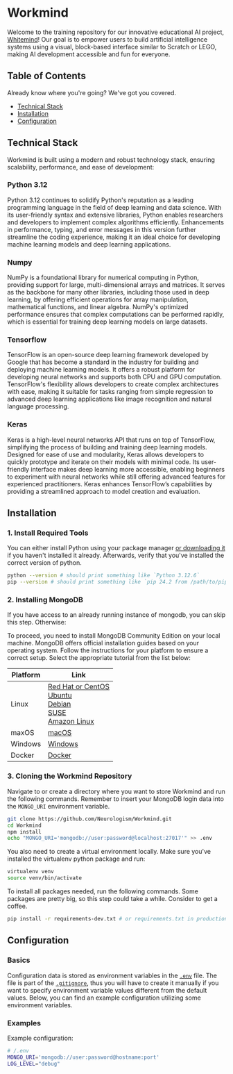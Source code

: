 # Workmind

Welcome to the training repository for our innovative educational AI project, [Whitemind](https://github.com/Neurologism/whitemind)! Our goal is to empower users to build artificial intelligence systems using a visual, block-based interface similar to Scratch or LEGO, making AI development accessible and fun for everyone.

## Table of Contents

Already know where you're going? We've got you covered.

- [Technical Stack](#technical-stack)
- [Installation](#installation)
- [Configuration](#configuration)

## Technical Stack

Workmind is built using a modern and robust technology stack, ensuring scalability, performance, and ease of development:

### Python 3.12

Python 3.12 continues to solidify Python's reputation as a leading programming language in the field of deep learning and data science. With its user-friendly syntax and extensive libraries, Python enables researchers and developers to implement complex algorithms efficiently. Enhancements in performance, typing, and error messages in this version further streamline the coding experience, making it an ideal choice for developing machine learning models and deep learning applications.

### Numpy

NumPy is a foundational library for numerical computing in Python, providing support for large, multi-dimensional arrays and matrices. It serves as the backbone for many other libraries, including those used in deep learning, by offering efficient operations for array manipulation, mathematical functions, and linear algebra. NumPy's optimized performance ensures that complex computations can be performed rapidly, which is essential for training deep learning models on large datasets.

### Tensorflow

TensorFlow is an open-source deep learning framework developed by Google that has become a standard in the industry for building and deploying machine learning models. It offers a robust platform for developing neural networks and supports both CPU and GPU computation. TensorFlow's flexibility allows developers to create complex architectures with ease, making it suitable for tasks ranging from simple regression to advanced deep learning applications like image recognition and natural language processing.

### Keras

Keras is a high-level neural networks API that runs on top of TensorFlow, simplifying the process of building and training deep learning models. Designed for ease of use and modularity, Keras allows developers to quickly prototype and iterate on their models with minimal code. Its user-friendly interface makes deep learning more accessible, enabling beginners to experiment with neural networks while still offering advanced features for experienced practitioners. Keras enhances TensorFlow’s capabilities by providing a streamlined approach to model creation and evaluation.

## Installation

### 1. Install Required Tools

You can either install Python using your package manager [or downloading it](https://www.python.org/downloads/) if you haven't installed it already. Afterwards, verify that you've installed the correct version of python.

```bash
python --version # should print something like `Python 3.12.6`
pip --version # should print something like `pip 24.2 from /path/to/pip (python 3.12)`
```

### 2. Installing MongoDB

If you have access to an already running instance of mongodb, you can skip this step. Otherwise:

To proceed, you need to install MongoDB Community Edition on your local machine. MongoDB offers official installation guides based on your operating system. Follow the instructions for your platform to ensure a correct setup. Select the appropriate tutorial from the list below:

| Platform | Link                                                                                                                                                                                                                                                                                                                                                                                                                                                        |
| -------- | ----------------------------------------------------------------------------------------------------------------------------------------------------------------------------------------------------------------------------------------------------------------------------------------------------------------------------------------------------------------------------------------------------------------------------------------------------------- |
| Linux    | [Red Hat or CentOS](https://www.mongodb.com/docs/manual/tutorial/install-mongodb-on-red-hat/) <br> [Ubuntu](https://www.mongodb.com/docs/manual/tutorial/install-mongodb-on-ubuntu/) <br> [Debian](https://www.mongodb.com/docs/manual/tutorial/install-mongodb-on-debian/) <br> [SUSE](https://www.mongodb.com/docs/manual/tutorial/install-mongodb-on-suse/) <br> [Amazon Linux](https://www.mongodb.com/docs/manual/tutorial/install-mongodb-on-amazon/) |
| maxOS    | [macOS]()                                                                                                                                                                                                                                                                                                                                                                                                                                                   |
| Windows  | [Windows]()                                                                                                                                                                                                                                                                                                                                                                                                                                                 |
| Docker   | [Docker]()                                                                                                                                                                                                                                                                                                                                                                                                                                                  |

### 3. Cloning the Workmind Repository

Navigate to or create a directory where you want to store Workmind and run the following commands. Remember to insert your MongoDB login data into the `MONGO_URI` environment variable.

```bash
git clone https://github.com/Neurologism/Workmind.git
cd Workmind
npm install
echo "MONGO_URI='mongodb://user:password@localhost:27017'" >> .env
```

You also need to create a virtual environment locally. Make sure you've installed the virtualenv python package and run:

```bash
virtualenv venv
source venv/bin/activate
```

To install all packages needed, run the following commands. Some packages are pretty big, so this step could take a while. Consider to get a coffee.

```bash
pip install -r requirements-dev.txt # or requirements.txt in production
```

## Configuration

### Basics

Configuration data is stored as environment variables in the [`.env`](/.env) file.
The file is part of the [`.gitignore`](/.gitignore), thus you will have to create it manually if you want to specify environment variable values different from the default values.
Below, you can find an example configuration utilizing some environment variables.

### Examples

Example configuration:

```bash
# /.env
MONGO_URI='mongodb://user:password@hostname:port'
LOG_LEVEL="debug"
```
